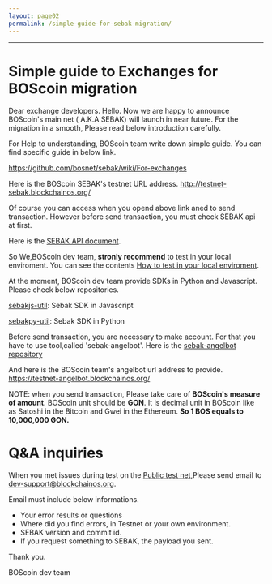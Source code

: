 ```yaml
---
layout: page02
permalink: /simple-guide-for-sebak-migration/
---
```

---
# Simple guide to Exchanges for BOScoin migration

Dear exchange developers.
Hello.
Now we are happy to announce BOScoin's main net ( A.K.A SEBAK) will launch in near future. 
For the migration in a smooth, Please read below introduction carefully.

For Help to understanding, BOScoin team write down simple guide. You can find specific guide in below link. 

https://github.com/bosnet/sebak/wiki/For-exchanges

Here is the BOScoin SEBAK's testnet URL address.
http://testnet-sebak.blockchainos.org/

Of course you can access when you opend above link aned to send transaction. However before send transaction, you must check SEBAK api at first. 

Here is the [SEBAK API document](https://bosnet.github.io/sebak/api/).

So We,BOScoin dev team, **stronly recommend** to test in your local enviroment. You can see the contents [How to test in your local enviroment](https://github.com/bosnet/sebak/wiki/Running-Standalone-Mode).

At the moment, BOScoin dev team provide SDKs in Python and Javascript. Please check below repositories. 

[sebakjs-util](https://github.com/bosnet/sebakjs-util): Sebak SDK in Javascript

[sebakpy-util](https://github.com/spikeekips/sebakpy-util): Sebak SDK in Python

Before send transaction, you are necessary to make account. For that you have to use tool,called 'sebak-angelbot'. 
Here is the [sebak-angelbot repository](https://github.com/spikeekips/sebak-angelbot)

And here is the BOScoin team's angelbot url address to provide.
https://testnet-angelbot.blockchainos.org/

NOTE: when you send transaction, Please take care of **BOScoin's measure of amount**. 
 BOScoin unit should be **GON**. It is decimal unit in BOScoin like as Satoshi in the Bitcoin and Gwei in the Ethereum. 
**So 1 BOS equals to 10,000,000 GON.**

# Q&A inquiries

When you met issues during test on the [Public test net](http://testnet-sebak.blockchainos.org/),Please send email to dev-support@blockchainos.org.

Email must include below informations.
- Your error results or questions
- Where did you find errors, in Testnet or your own environment.
- SEBAK version and commit id.
- If you request something to SEBAK, the payload you sent.

Thank you.

BOScoin dev team





